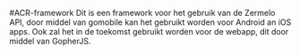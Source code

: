 #ACR-framework
Dit is een framework voor het gebruik van de Zermelo API, door middel van gomobile kan het gebruikt worden voor Android an iOS apps. Ook zal het in de toekomst gebruikt worden voor de webapp, dit door middel van GopherJS.
